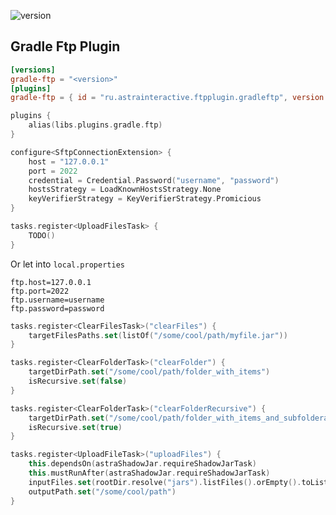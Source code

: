![version](https://img.shields.io/maven-central/v/ru.astrainteractive.gradleplugin/convention?style=flat-square)

## Gradle Ftp Plugin

```toml
[versions]
gradle-ftp = "<version>"
[plugins]
gradle-ftp = { id = "ru.astrainteractive.ftpplugin.gradleftp", version.ref = "gradle-ftp" }
```

```kotlin
plugins {
    alias(libs.plugins.gradle.ftp)
}

configure<SftpConnectionExtension> {
    host = "127.0.0.1"
    port = 2022
    credential = Credential.Password("username", "password")
    hostsStrategy = LoadKnownHostsStrategy.None
    keyVerifierStrategy = KeyVerifierStrategy.Promicious
}

tasks.register<UploadFilesTask> {
    TODO()
}
```

Or let into `local.properties`

```properties
ftp.host=127.0.0.1
ftp.port=2022
ftp.username=username
ftp.password=password
```

```kotlin
tasks.register<ClearFilesTask>("clearFiles") {
    targetFilesPaths.set(listOf("/some/cool/path/myfile.jar"))
}

tasks.register<ClearFolderTask>("clearFolder") {
    targetDirPath.set("/some/cool/path/folder_with_items")
    isRecursive.set(false)
}

tasks.register<ClearFolderTask>("clearFolderRecursive") {
    targetDirPath.set("/some/cool/path/folder_with_items_and_subfoldera")
    isRecursive.set(true)
}

tasks.register<UploadFileTask>("uploadFiles") {
    this.dependsOn(astraShadowJar.requireShadowJarTask)
    this.mustRunAfter(astraShadowJar.requireShadowJarTask)
    inputFiles.set(rootDir.resolve("jars").listFiles().orEmpty().toList())
    outputPath.set("/some/cool/path")
}
```